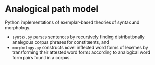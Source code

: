# Analogical path model
Python implementations of exemplar-based theories of syntax and morphology.
- `syntax.py` parses sentences by recursively finding distributionally analogous corpus phrases for constituents, and
- `morphology.py` constructs novel inflected word forms of lexemes by transforming their attested word forms according to analogical word form pairs found in a corpus.
